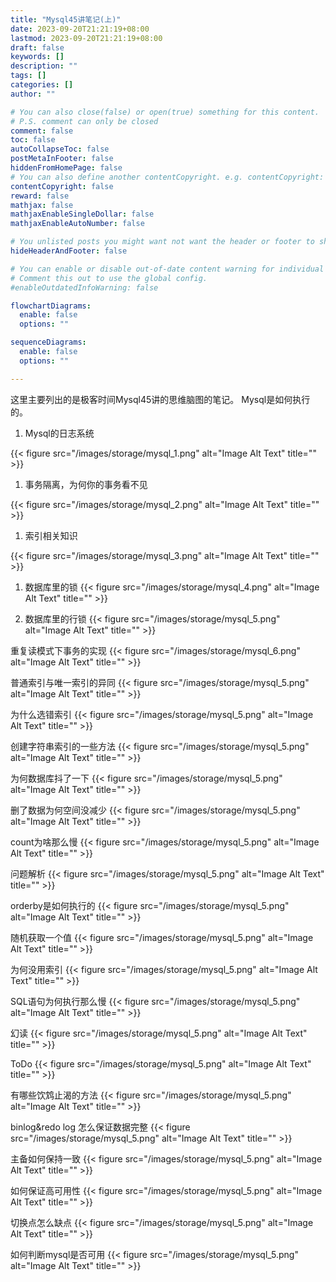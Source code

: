 ```yaml
---
title: "Mysql45讲笔记(上)"
date: 2023-09-20T21:21:19+08:00
lastmod: 2023-09-20T21:21:19+08:00
draft: false
keywords: []
description: ""
tags: []
categories: []
author: ""

# You can also close(false) or open(true) something for this content.
# P.S. comment can only be closed
comment: false
toc: false
autoCollapseToc: false
postMetaInFooter: false
hiddenFromHomePage: false
# You can also define another contentCopyright. e.g. contentCopyright: "This is another copyright."
contentCopyright: false
reward: false
mathjax: false
mathjaxEnableSingleDollar: false
mathjaxEnableAutoNumber: false

# You unlisted posts you might want not want the header or footer to show
hideHeaderAndFooter: false

# You can enable or disable out-of-date content warning for individual post.
# Comment this out to use the global config.
#enableOutdatedInfoWarning: false

flowchartDiagrams:
  enable: false
  options: ""

sequenceDiagrams: 
  enable: false
  options: ""

---
```



这里主要列出的是极客时间Mysql45讲的思维脑图的笔记。
Mysql是如何执行的。

1. Mysql的日志系统

{{< figure src="/images/storage/mysql_1.png" alt="Image Alt Text" title="" >}}

1. 事务隔离，为何你的事务看不见

{{< figure src="/images/storage/mysql_2.png" alt="Image Alt Text" title="" >}}

1. 索引相关知识

{{< figure src="/images/storage/mysql_3.png" alt="Image Alt Text" title="" >}}

1. 数据库里的锁 
{{< figure src="/images/storage/mysql_4.png" alt="Image Alt Text" title="" >}}

1. 数据库里的行锁
{{< figure src="/images/storage/mysql_5.png" alt="Image Alt Text" title="" >}}

重复读模式下事务的实现
{{< figure src="/images/storage/mysql_6.png" alt="Image Alt Text" title="" >}}

普通索引与唯一索引的异同
{{< figure src="/images/storage/mysql_5.png" alt="Image Alt Text" title="" >}}


为什么选错索引
{{< figure src="/images/storage/mysql_5.png" alt="Image Alt Text" title="" >}}


创建字符串索引的一些方法
{{< figure src="/images/storage/mysql_5.png" alt="Image Alt Text" title="" >}}


为何数据库抖了一下
{{< figure src="/images/storage/mysql_5.png" alt="Image Alt Text" title="" >}}


删了数据为何空间没减少
{{< figure src="/images/storage/mysql_5.png" alt="Image Alt Text" title="" >}}


count为啥那么慢
{{< figure src="/images/storage/mysql_5.png" alt="Image Alt Text" title="" >}}


问题解析
{{< figure src="/images/storage/mysql_5.png" alt="Image Alt Text" title="" >}}


orderby是如何执行的
{{< figure src="/images/storage/mysql_5.png" alt="Image Alt Text" title="" >}}


随机获取一个值
{{< figure src="/images/storage/mysql_5.png" alt="Image Alt Text" title="" >}}


为何没用索引
{{< figure src="/images/storage/mysql_5.png" alt="Image Alt Text" title="" >}}


SQL语句为何执行那么慢
{{< figure src="/images/storage/mysql_5.png" alt="Image Alt Text" title="" >}}


幻读
{{< figure src="/images/storage/mysql_5.png" alt="Image Alt Text" title="" >}}


ToDo
{{< figure src="/images/storage/mysql_5.png" alt="Image Alt Text" title="" >}}


有哪些饮鸩止渴的方法
{{< figure src="/images/storage/mysql_5.png" alt="Image Alt Text" title="" >}}


binlog&redo log 怎么保证数据完整
{{< figure src="/images/storage/mysql_5.png" alt="Image Alt Text" title="" >}}


主备如何保持一致
{{< figure src="/images/storage/mysql_5.png" alt="Image Alt Text" title="" >}}


如何保证高可用性
{{< figure src="/images/storage/mysql_5.png" alt="Image Alt Text" title="" >}}


切换点怎么缺点
{{< figure src="/images/storage/mysql_5.png" alt="Image Alt Text" title="" >}}



如何判断mysql是否可用
{{< figure src="/images/storage/mysql_5.png" alt="Image Alt Text" title="" >}}


<!--more-->

